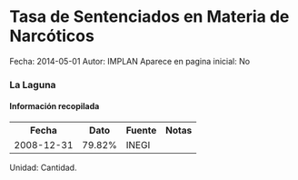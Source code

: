 Tasa de Sentenciados en Materia de Narcóticos
=====

Fecha: 2014-05-01
Autor: IMPLAN
Aparece en pagina inicial: No

### La Laguna

#### Información recopilada

<table class="table table-hover table-bordered">
  <tr><th>Fecha</th><th>Dato</th><th>Fuente</th><th>Notas</th></tr>
  <tr><td>2008-12-31</td><td>79.82%</td><td>INEGI</td><td></td></tr>
</table>

Unidad: Cantidad.
